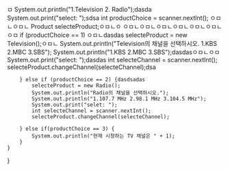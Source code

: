 ㅁ
        System.out.println("1.Television 2. Radio");dasda
        System.out.print("select: ");sdsa
        int productChoice = scanner.nextInt();
ㅇㅁㄴㅇㅁㄴ
        Product selecteProduct;ㅇㅁㄴㅇ
ㅇㅁㄴㅇㅁㄴㅇㅁㄴㅇㅁㄴㅇㅁㄴㅇㅁㄴㅇㅁ
        if (productChoice == 1) ㅇㅁㄴdasdas
            selecteProduct = new Television();ㅇㅁㄴ
            System.out.println("Television의 채널을 선택하시오. 1.KBS 2.MBC 3.SBS");
            System.out.println("1.KBS 2.MBC 3.SBS");dasdasㅇㅁㄴㅇㅁ
            System.out.print("select: ");dasdas
            int selecteChannel = scanner.nextInt();
            selecteProduct.changeChannel(selecteChannel);dsa
            
        } else if (productChoice == 2) {dasdsadas
            selecteProduct = new Radio();
            System.out.println("Radio의 채널을 선택하시오.");
            System.out.println("1.107.7 MHz 2.98.1 MHz 3.104.5 MHz");
            System.out.print("selet: ");
            int selecteChannel = scanner.nextInt();
            selecteProduct.changeChannel(selecteChannel);  
            
        } else if(productChoice == 3) {
        	System.out.println("현재 시청하는 TV 채널은 " + 1);
        }
	}
}
